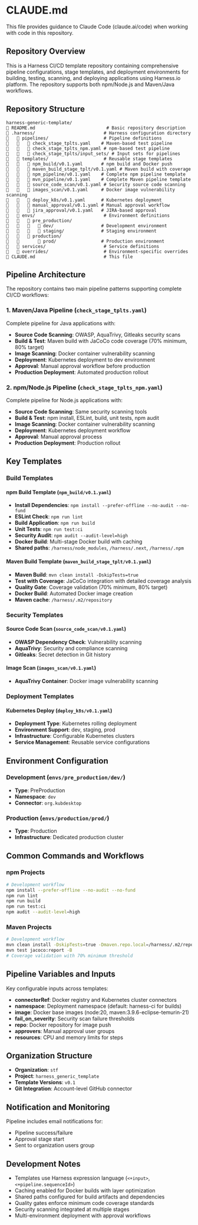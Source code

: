 # CLAUDE.md

This file provides guidance to Claude Code (claude.ai/code) when working with code in this repository.

## Repository Overview

This is a Harness CI/CD template repository containing comprehensive pipeline configurations, stage templates, and deployment environments for building, testing, scanning, and deploying applications using Harness.io platform. The repository supports both npm/Node.js and Maven/Java workflows.

## Repository Structure

```
harness-generic-template/
   README.md                           # Basic repository description
   .harness/                          # Harness configuration directory
      pipelines/                     # Pipeline definitions
         check_stage_tplts.yaml    # Maven-based test pipeline
         check_stage_tplts_npm.yaml # npm-based test pipeline
         check_stage_tplts/input_sets/ # Input sets for pipelines
      templates/                     # Reusable stage templates
         npm_build/v0.1.yaml       # npm build and Docker push
         maven_build_stage_tplt/v0.1.yaml # Maven build with coverage
         npm_pipeline/v0.1.yaml    # Complete npm pipeline template
         mvn_pipeline/v0.1.yaml    # Complete Maven pipeline template
         source_code_scan/v0.1.yaml # Security source code scanning
         images_scan/v0.1.yaml     # Docker image vulnerability scanning
         deploy_k8s/v0.1.yaml      # Kubernetes deployment
         manual_approval/v0.1.yaml # Manual approval workflow
         jira_approval/v0.1.yaml   # JIRA-based approval
      envs/                          # Environment definitions
         pre_production/           
            dev/                  # Development environment
            staging/              # Staging environment
         production/
             prod/                 # Production environment
      services/                      # Service definitions
      overrides/                     # Environment-specific overrides
   CLAUDE.md                          # This file
```

## Pipeline Architecture

The repository contains two main pipeline patterns supporting complete CI/CD workflows:

### 1. Maven/Java Pipeline (`check_stage_tplts.yaml`)
Complete pipeline for Java applications with:
- **Source Code Scanning**: OWASP, AquaTrivy, Gitleaks security scans
- **Build & Test**: Maven build with JaCoCo code coverage (70% minimum, 80% target)
- **Image Scanning**: Docker container vulnerability scanning
- **Deployment**: Kubernetes deployment to dev environment
- **Approval**: Manual approval workflow before production
- **Production Deployment**: Automated production rollout

### 2. npm/Node.js Pipeline (`check_stage_tplts_npm.yaml`)
Complete pipeline for Node.js applications with:
- **Source Code Scanning**: Same security scanning tools
- **Build & Test**: npm install, ESLint, build, unit tests, npm audit
- **Image Scanning**: Docker container vulnerability scanning
- **Deployment**: Kubernetes deployment workflow
- **Approval**: Manual approval process
- **Production Deployment**: Production rollout

## Key Templates

### Build Templates

#### npm Build Template (`npm_build/v0.1.yaml`)
- **Install Dependencies**: `npm install --prefer-offline --no-audit --no-fund`
- **ESLint Check**: `npm run lint`
- **Build Application**: `npm run build`
- **Unit Tests**: `npm run test:ci`
- **Security Audit**: `npm audit --audit-level=high`
- **Docker Build**: Multi-stage Docker build with caching
- **Shared paths**: `/harness/node_modules`, `/harness/.next`, `/harness/.npm`

#### Maven Build Template (`maven_build_stage_tplt/v0.1.yaml`)
- **Maven Build**: `mvn clean install -DskipTests=true`
- **Test with Coverage**: JaCoCo integration with detailed coverage analysis
- **Quality Gate**: Coverage validation (70% minimum, 80% target)
- **Docker Build**: Automated Docker image creation
- **Maven cache**: `/harness/.m2/repository`

### Security Templates

#### Source Code Scan (`source_code_scan/v0.1.yaml`)
- **OWASP Dependency Check**: Vulnerability scanning
- **AquaTrivy**: Security and compliance scanning
- **Gitleaks**: Secret detection in Git history

#### Image Scan (`images_scan/v0.1.yaml`)
- **AquaTrivy Container**: Docker image vulnerability scanning

### Deployment Templates

#### Kubernetes Deploy (`deploy_k8s/v0.1.yaml`)
- **Deployment Type**: Kubernetes rolling deployment
- **Environment Support**: dev, staging, prod
- **Infrastructure**: Configurable Kubernetes clusters
- **Service Management**: Reusable service configurations

## Environment Configuration

### Development (`envs/pre_production/dev/`)
- **Type**: PreProduction
- **Namespace**: `dev`
- **Connector**: `org.kubdesktop`

### Production (`envs/production/prod/`)
- **Type**: Production
- **Infrastructure**: Dedicated production cluster

## Common Commands and Workflows

### npm Projects
```bash
# Development workflow
npm install --prefer-offline --no-audit --no-fund
npm run lint
npm run build
npm run test:ci
npm audit --audit-level=high
```

### Maven Projects
```bash
# Development workflow
mvn clean install -DskipTests=true -Dmaven.repo.local=/harness/.m2/repository
mvn test jacoco:report -B
# Coverage validation with 70% minimum threshold
```

## Pipeline Variables and Inputs

Key configurable inputs across templates:
- **connectorRef**: Docker registry and Kubernetes cluster connectors
- **namespace**: Deployment namespace (default: harness-ci for builds)
- **image**: Docker base images (node:20, maven:3.9.6-eclipse-temurin-21)
- **fail_on_severity**: Security scan failure thresholds
- **repo**: Docker repository for image push
- **approvers**: Manual approval user groups
- **resources**: CPU and memory limits for steps

## Organization Structure

- **Organization**: `stf`
- **Project**: `harness_generic_template`
- **Template Versions**: `v0.1`
- **Git Integration**: Account-level GitHub connector

## Notification and Monitoring

Pipeline includes email notifications for:
- Pipeline success/failure
- Approval stage start
- Sent to organization users group

## Development Notes

- Templates use Harness expression language (`<+input>`, `<+pipeline.sequenceId>`)
- Caching enabled for Docker builds with layer optimization
- Shared paths configured for build artifacts and dependencies
- Quality gates enforce minimum code coverage standards
- Security scanning integrated at multiple stages
- Multi-environment deployment with approval workflows